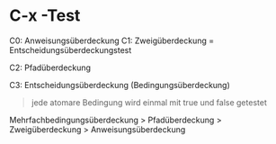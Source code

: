 C-x -Test
=========

C0: Anweisungsüberdeckung
C1: Zweigüberdeckung = Entscheidungsüberdeckungstest

C2: Pfadüberdeckung

C3: Entscheidungsüberdeckung (Bedingungsüberdeckung)
> jede atomare Bedingung wird einmal mit true und false getestet

Mehrfachbedingungsüberdeckung > Pfadüberdeckung > Zweigüberdeckung > Anweisungsüberdeckung

